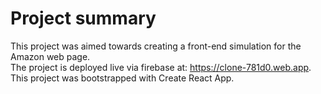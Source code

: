 # Project summary

This project was aimed towards creating a front-end simulation for the Amazon web page. <br/>
The project is deployed live via firebase at: https://clone-781d0.web.app. <br/>
This project was bootstrapped with Create React App.<br/>
